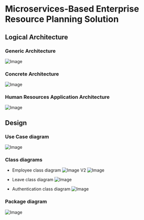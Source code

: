 # Microservices-Based Enterprise Resource Planning Solution

## Logical Architecture
### Generic Architecture
![Image](https://i.imgur.com/spV8CM2.png)
### Concrete Architecture
![Image](https://i.imgur.com/LN6ucjN.png)
### Human Resources Application Architecture
![Image](https://i.imgur.com/mGkDNyj.png)

## Design
### Use Case diagram
![Image](https://i.imgur.com/khgUt1c.png)  

### Class diagrams
* Employee class diagram
![Image](https://i.imgur.com/n8lX4eQ.png)
V2
![Image](https://i.imgur.com/ZhLLkUV.png)

* Leave class diagram
![Image](https://i.imgur.com/Uy2guZb.png)

* Authentication class diagram
![Image](https://i.imgur.com/iOAPiB1.png)

### Package diagram
![Image](https://i.imgur.com/KpeqbM9.png)